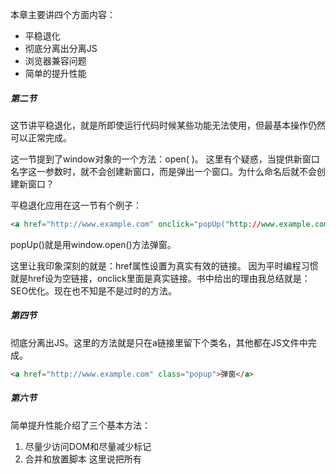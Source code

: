 
本章主要讲四个方面内容：

* 平稳退化
* 彻底分离出分离JS
* 浏览器兼容问题
* 简单的提升性能

##### 第二节
这节讲平稳退化，就是所即使运行代码时候某些功能无法使用，但最基本操作仍然可以正常完成。

这一节提到了window对象的一个方法：open( )。
这里有个疑惑，当提供新窗口名字这一参数时，就不会创建新窗口，而是弹出一个窗口。为什么命名后就不会创建新窗口？

平稳退化应用在这一节有个例子：
```html
<a href="http://www.example.com" onclick="popUp("http://www.example.com");return false;">弹窗</a>
```
popUp()就是用window.open()方法弹窗。

这里让我印象深刻的就是：href属性设置为真实有效的链接。
因为平时编程习惯就是href设为空链接，onclick里面是真实链接。书中给出的理由我总结就是：SEO优化。现在也不知是不是过时的方法。

##### 第四节
彻底分离出JS。这里的方法就是只在a链接里留下个类名，其他都在JS文件中完成。

```html
<a href="http://www.example.com" class="popup">弹窗</a>
```
##### 第六节
简单提升性能介绍了三个基本方法：

1. 尽量少访问DOM和尽量减少标记
2. 合并和放置脚本
这里说把所有<script>标签都放在</body>标记之前，不知道是不是过时了，没见到这样的。
3. 使用压缩工具压缩脚本。